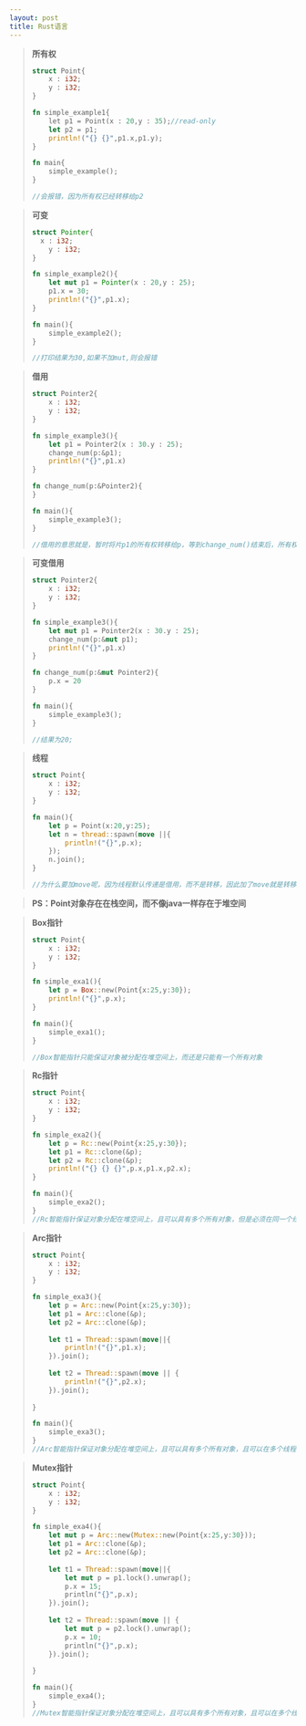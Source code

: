 ```yaml
---
layout: post
title: Rust语言
---
```


> **所有权**
>
> ```rust
> struct Point{
>     x : i32;
>     y : i32;
> }
> 
> fn simple_example1{
>     let p1 = Point(x : 20,y : 35);//read-only
>     let p2 = p1;
>     println!("{} {}",p1.x,p1.y);
> }
> 
> fn main{
>     simple_example();
> }
> 
> //会报错，因为所有权已经转移给p2
> ```

> **可变**
>
> ```rust
> struct Pointer{
> 	x : i32;
>     y : i32;
> }
> 
> fn simple_example2(){
>     let mut p1 = Pointer(x : 20,y : 25);
>     p1.x = 30;
>     println!("{}",p1.x);
> }
> 
> fn main(){
>     simple_example2();
> }
> 
> //打印结果为30,如果不加mut,则会报错
> ```

> **借用**
>
> ```rust
> struct Pointer2{
>     x : i32;
>     y : i32;
> }
> 
> fn simple_example3(){
>     let p1 = Pointer2(x : 30.y : 25);
>     change_num(p:&p1);
>     println!("{}",p1.x)
> }
> 
> fn change_num(p:&Pointer2){
> }
> 
> fn main(){
>     simple_example3();
> }
> 
> //借用的意思就是，暂时将片p1的所有权转移给p，等到change_num()结束后，所有权又会还给p1
> ```

> **可变借用**
>
> ```rust
> struct Pointer2{
>     x : i32;
>     y : i32;
> }
> 
> fn simple_example3(){
>     let mut p1 = Pointer2(x : 30.y : 25);
>     change_num(p:&mut p1);
>     println!("{}",p1.x)
> }
> 
> fn change_num(p:&mut Pointer2){
>     p.x = 20
> }
> 
> fn main(){
>     simple_example3();
> }
> 
> //结果为20;
> ```

> **线程**
>
> ```rust
> struct Point{
>     x : i32;
>     y : i32;
> }
> 
> fn main(){
>     let p = Point(x:20,y:25);
>     let n = thread::spawn(move ||{
>         println!("{}",p.x);
>     });
>     n.join();
> }
> 
> //为什么要加move呢，因为线程默认传递是借用，而不是转移，因此加了move就是转移的意思，因为借用有可能无法归还，所以要设置成转移,多线程情况下，无法从一个线程转移到另外一个线程上
> ```

> **PS：Point对象存在在栈空间，而不像java一样存在于堆空间**

> **Box指针**
>
> ```rust
> struct Point{
>     x : i32;
>     y : i32;
> }
> 
> fn simple_exa1(){
>     let p = Box::new(Point{x:25,y:30});
>     println!("{}",p.x);
> }
> 
> fn main(){
>     simple_exa1();
> }
> 
> //Box智能指针只能保证对象被分配在堆空间上，而还是只能有一个所有对象
> ```

> **Rc指针**
>
> ```rust
> struct Point{
>     x : i32;
>     y : i32;
> }
> 
> fn simple_exa2(){
>     let p = Rc::new(Point{x:25,y:30});
>     let p1 = Rc::clone(&p);
>     let p2 = Rc::clone(&p);
>     println!("{} {} {}",p.x,p1.x,p2.x);
> }
> 
> fn main(){
>     simple_exa2();
> }
> //Rc智能指针保证对象分配在堆空间上，且可以具有多个所有对象，但是必须在同一个线程内，引用计数法判断对象是否可以被销毁
> ```

> **Arc指针**
>
> ```rust
> struct Point{
>     x : i32;
>     y : i32;
> }
> 
> fn simple_exa3(){
>     let p = Arc::new(Point{x:25,y:30});
>     let p1 = Arc::clone(&p);
>     let p2 = Arc::clone(&p);
>     
>     let t1 = Thread::spawn(move||{
>         println!("{}",p1.x);
>     }).join();
>     
>     let t2 = Thread::spawn(move || {
>         println!("{}",p2.x);
>     }).join();
>     
> }
> 
> fn main(){
>     simple_exa3();
> }
> //Arc智能指针保证对象分配在堆空间上，且可以具有多个所有对象，且可以在多个线程内访问，但是只读不可改写
> ```

> **Mutex指针**
>
> ```rust
> struct Point{
>     x : i32;
>     y : i32;
> }
> 
> fn simple_exa4(){
>     let mut p = Arc::new(Mutex::new(Point{x:25,y:30}));
>     let p1 = Arc::clone(&p);
>     let p2 = Arc::clone(&p);
>     
>     let t1 = Thread::spawn(move||{
>         let mut p = p1.lock().unwrap();
>         p.x = 15;
>         println("{}",p.x);
>     }).join();
>     
>     let t2 = Thread::spawn(move || {
>         let mut p = p2.lock().unwrap();
>         p.x = 10;
>         println("{}",p.x);
>     }).join();
>     
> }
> 
> fn main(){
>     simple_exa4();
> }
> //Mutex智能指针保证对象分配在堆空间上，且可以具有多个所有对象，且可以在多个线程内访问，但同一时间只能有一个线程访问修改，这不是在代码层面完成的，如synchronized，而是在语言层面完成的
> ```